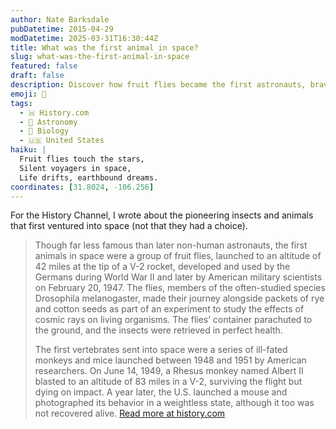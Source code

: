```yaml
---
author: Nate Barksdale
pubDatetime: 2015-04-29
modDatetime: 2025-03-31T16:30:44Z
title: What was the first animal in space?
slug: what-was-the-first-animal-in-space
featured: false
draft: false
description: Discover how fruit flies became the first astronauts, bravely soaring into space in 1947 to unlock secrets of cosmic rays.
emoji: 🚀
tags:
  - 🇭 History.com
  - 🌌 Astronomy
  - 🧬 Biology
  - 🇺🇸 United States
haiku: |
  Fruit flies touch the stars,  
  Silent voyagers in space,  
  Life drifts, earthbound dreams.
coordinates: [31.8024, -106.256]
---
```


For the History Channel, I wrote about the pioneering insects and animals that first ventured into space (not that they had a choice).

> Though far less famous than later non-human astronauts, the first animals in space were a group of fruit flies, launched to an altitude of 42 miles at the tip of a V-2 rocket, developed and used by the Germans during World War II and later by American military scientists on February 20, 1947. The flies, members of the often-studied species Drosophila melanogaster, made their journey alongside packets of rye and cotton seeds as part of an experiment to study the effects of cosmic rays on living organisms. The flies’ container parachuted to the ground, and the insects were retrieved in perfect health.
>
> The first vertebrates sent into space were a series of ill-fated monkeys and mice launched between 1948 and 1951 by American researchers. On June 14, 1949, a Rhesus monkey named Albert II blasted to an altitude of 83 miles in a V-2, surviving the flight but dying on impact. A year later, the U.S. launched a mouse and photographed its behavior in a weightless state, although it too was not recovered alive.
> [Read more at history.com](https://www.history.com/news/what-was-the-first-animal-in-space)
